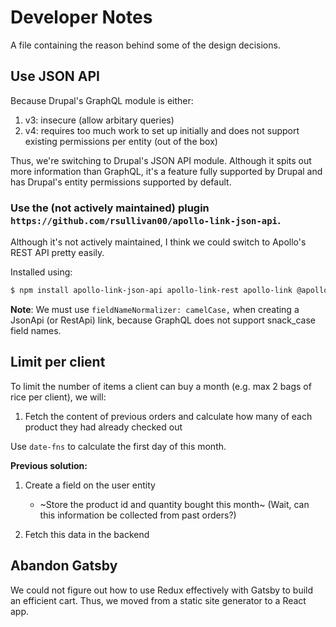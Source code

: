 # Developer Notes

A file containing the reason behind some of the design decisions.

## Use JSON API

Because Drupal's GraphQL module is either:
 1. v3: insecure (allow arbitary queries)
 2. v4: requires too much work to set up initially and does not support existing permissions per entity (out of the box)

Thus, we're switching to Drupal's JSON API module. Although it spits out more information than GraphQL, it's a feature fully supported by Drupal and has Drupal's entity permissions supported by default.

### Use the (not actively maintained) plugin `https://github.com/rsullivan00/apollo-link-json-api`. 

Although it's not actively maintained, I think we could switch to Apollo's REST API pretty easily.

Installed using:

```bash
$ npm install apollo-link-json-api apollo-link-rest apollo-link @apollo/client graphql graphql-anywhere qs humps camelcase apollo-link-rest --save
```

**Note**: We must use `fieldNameNormalizer: camelCase,` when creating a JsonApi (or RestApi) link, because GraphQL does not support snack_case field names.

## Limit per client

To limit the number of items a client can buy a month (e.g. max 2 bags of rice per client), we will:
 1. Fetch the content of previous orders and calculate how many of each product they had already checked out

Use `date-fns` to calculate the first day of this month.

**Previous solution:**
 1. Create a field on the user entity
    - ~Store the product id and quantity bought this month~ (Wait, can this information be collected from past orders?)

 2. Fetch this data in the backend

## Abandon Gatsby

We could not figure out how to use Redux effectively with Gatsby to build an efficient cart. Thus, we moved from a static site generator to a React app.
